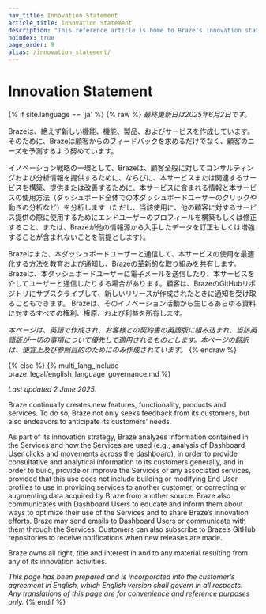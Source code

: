 ```yaml
---
nav_title: Innovation Statement
article_title: Innovation Statement
description: "This reference article is home to Braze's innovation statement."
noindex: true
page_order: 9
alias: /innovation_statement/
---
```


<!--
Warning! Don't make any changes to this document without approval from the legal department.
-->

# Innovation Statement

{% if site.language == 'ja' %}
{% raw %}
_最終更新日は2025年6月2日です。_

Brazeは、絶えず新しい機能、機能、製品、およびサービスを作成しています。そのために、Brazeは顧客からのフィードバックを求めるだけでなく、顧客のニーズを予測するよう努めています。

イノベーション戦略の一環として、Brazeは、顧客全般に対してコンサルティングおよび分析情報を提供するために、ならびに、本サービスまたは関連するサービスを構築、提供または改善するために、本サービスに含まれる情報と本サービスの使用方法（ダッシュボード全体での本ダッシュボードユーザーのクリックや動きの分析など）を分析します（ただし、当該使用に、他の顧客に対するサービス提供の際に使用するためにエンドユーザーのプロフィールを構築もしくは修正すること、または、Brazeが他の情報源から入手したデータを訂正もしくは増強することが含まれないことを前提とします）。

Brazeはまた、本ダッシュボードユーザーと通信して、本サービスの使用を最適化する方法を教育および通知し、Brazeの革新的な取り組みを共有します。Brazeは、本ダッシュボードユーザーに電子メールを送信したり、本サービスを介してユーザーと通信したりする場合があります。顧客は、BrazeのGitHubリポジトリにサブスクライブして、新しいリリースが作成されたときに通知を受け取ることもできます。
Brazeは、そのイノベーション活動から生じるあらゆる資料に対するすべての権利、権原、および利益を所有します。

_本ページは、英語で作成され、お客様との契約書の英語版に組み込まれ、当該英語版が一切の事項について優先して適用されるものとします。本ページの翻訳は、便宜上及び参照目的のためにのみ作成されています。_
{% endraw %}

{% else %}
{% multi_lang_include braze_legal/english_language_governance.md %}

_Last updated 2 June 2025._

Braze continually creates new features, functionality, products and services. To do so, Braze not only seeks feedback from its customers, but also endeavors to anticipate its customers’ needs.

As part of its innovation strategy, Braze analyzes information contained in the Services and how the Services are used (e.g., analysis of Dashboard User clicks and movements across the dashboard), in order to provide consultative and analytical information to its customers generally, and in order to build, provide or improve the Services or any associated services, provided that this use does not include building or modifying End User profiles to use in providing services to another customer, or correcting or augmenting data acquired by Braze from another source.
Braze also communicates with Dashboard Users to educate and inform them about ways to optimize their use of the Services and to share Braze’s innovation efforts. Braze may send emails to Dashboard Users or communicate with them through the Services. Customers can also subscribe to Braze’s GitHub repositories to receive notifications when new releases are made.

Braze owns all right, title and interest in and to any material resulting from any of its innovation activities.

_This page has been prepared and is incorporated into the customer’s agreement in English, which English version shall govern in all respects. Any translations of this page are for convenience and reference purposes only._
{% endif %}
